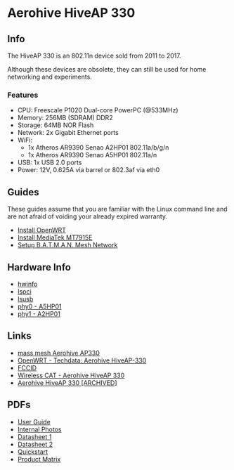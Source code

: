# Aerohive HiveAP 330

## Info

The HiveAP 330 is an 802.11n device sold from 2011 to 2017.

Although these devices are obsolete, they can still be used for
home networking and experiments.

### Features

* CPU: Freescale P1020 Dual-core PowerPC (@533MHz)
* Memory: 256MB (SDRAM) DDR2
* Storage: 64MB NOR Flash
* Network: 2x Gigabit Ethernet ports
* WiFi:
  * 1x Atheros AR9390 Senao A2HP01 802.11a/b/g/n
  * 1x Atheros AR9390 Senao A5HP01 802.11a/n
* USB: 1x USB 2.0 ports
* Power: 12V, 0.625A via barrel or 802.3af via eth0

## Guides

These guides assume that you are familiar with the Linux command
line and are not afraid of voiding your already expired warranty.

* [Install OpenWRT](OPENWRT/README.md)
* [Install MediaTek MT7915E](MT7915/README.md)
* [Setup B.A.T.M.A.N. Mesh Network](BATMAN/README.md)

## Hardware Info

* [hwinfo](TXT/hwinfo.txt)
* [lspci](TXT/lspci.txt)
* [lsusb](TXT/lsusb.txt)
* [phy0 - A5HP01](TXT/A5HP01.phy0.txt)
* [phy1 - A2HP01](TXT/A2HP01.phy1.txt)

## Links

* [mass mesh Aerohive AP330](https://massmesh.org/wiki/index.php?title=Aerohive_AP330)
* [OpenWRT - Techdata: Aerohive HiveAP-330](https://openwrt.org/toh/hwdata/aerohive/aerohive_hiveap-330)
* [FCCID](https://apps.fcc.gov/oetcf/eas/reports/GenericSearchResult.cfm?RequestTimeout=500)
* [Wireless CAT - Aerohive HiveAP 330](https://wikidevi.wi-cat.ru/Aerohive_HiveAP_330)
* [Aerohive HiveAP 330 [ARCHIVED]](http://web.archive.org/web/20160314152617/http://www.aerohive.com/products/access-points/ap330.html)

## PDFs

* [User Guide](PDF/Aerohive-AP330-AP350-UserGuide-Rev1-2102995.pdf)
* [Internal Photos](Internal-Photos-1498790.pdf)
* [Datasheet 1](PDF/Aerohive-Datasheet-AP330.1.pdf)
* [Datasheet 2](PDF/Aerohive-Datasheet-AP330.2.pdf)
* [Quickstart](PDF/AP330-350-QuickStart-330050-04.pdf)
* [Product Matrix](PDF/Aerohive-Access-Points-Matrix.pdf)

